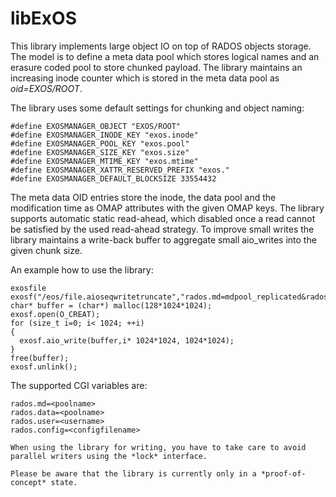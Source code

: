 # libExOS
This library implements large object IO on top of RADOS objects storage.
The model is to define a meta data pool which stores logical names and an erasure coded pool to store chunked payload. The library maintains an increasing inode counter which is stored
in the meta data pool as *oid=EXOS/ROOT*.

The library uses some default settings for chunking and object naming:
```
#define EXOSMANAGER_OBJECT "EXOS/ROOT"
#define EXOSMANAGER_INODE_KEY "exos.inode"
#define EXOSMANAGER_POOL_KEY "exos.pool"
#define EXOSMANAGER_SIZE_KEY "exos.size"
#define EXOSMANAGER_MTIME_KEY "exos.mtime"
#define EXOSMANAGER_XATTR_RESERVED_PREFIX "exos."
#define EXOSMANAGER_DEFAULT_BLOCKSIZE 33554432
```

The meta data OID entries store the inode, the data pool and the modification time as OMAP attributes with the given OMAP keys. The library supports automatic static read-ahead, which disabled 
once a read cannot be satisfied by the used read-ahead strategy. To improve small writes the library maintains a write-back buffer to aggregate small aio_writes into the given chunk size.

An example how to use the library:
```
exosfile exosf("/eos/file.aioseqwritetruncate","rados.md=mdpool_replicated&rados.data=datapool_ec&rados.user=username");
char* buffer = (char*) malloc(128*1024*1024);
exosf.open(O_CREAT);
for (size_t i=0; i< 1024; ++i)
{
  exosf.aio_write(buffer,i* 1024*1024, 1024*1024);
}
free(buffer);
exosf.unlink();
```

The supported CGI variables are:
````
rados.md=<poolname>
rados.data=<poolname>
rados.user=<username>
rados.config=<configfilename>

When using the library for writing, you have to take care to avoid parallel writers using the *lock* interface.

Please be aware that the library is currently only in a *proof-of-concept* state.



